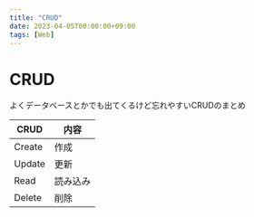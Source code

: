 ```yaml
---
title: "CRUD"
date: 2023-04-05T00:00:00+09:00
tags: [Web]
---
```

# CRUD

よくデータベースとかでも出てくるけど忘れやすいCRUDのまとめ

| CRUD   | 内容     |
| ------ | -------- |
| Create | 作成     |
| Update | 更新     |
| Read   | 読み込み |
| Delete | 削除     |